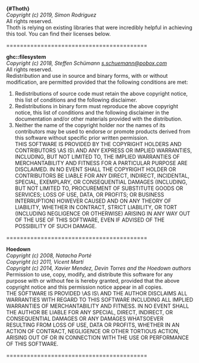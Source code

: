 **{#Thoth}**  
*Copyright (c) 2019, Simon Rodriguez*  
All rights reserved.  
Thoth is relying on existing libraries that were incredibly helpful in achieving this tool. You can find their licenses below.

=========================================

**ghc::filesystem**  
*Copyright (c) 2018, Steffen Schümann <s.schuemann@pobox.com>*  
All rights reserved.  
Redistribution and use in source and binary forms, with or without modification, are permitted provided that the following conditions are met:
1. Redistributions of source code must retain the above copyright notice, this list of conditions and the following disclaimer.  
2. Redistributions in binary form must reproduce the above copyright notice, this list of conditions and the following disclaimer in the documentation and/or other materials provided with the distribution.  
3. Neither the name of the copyright holder nor the names of its contributors may be used to endorse or promote products derived from this software without specific prior written permission.  
THIS SOFTWARE IS PROVIDED BY THE COPYRIGHT HOLDERS AND CONTRIBUTORS \AS IS\ AND ANY EXPRESS OR IMPLIED WARRANTIES, INCLUDING, BUT NOT LIMITED TO, THE IMPLIED WARRANTIES OF MERCHANTABILITY AND FITNESS FOR A PARTICULAR PURPOSE ARE DISCLAIMED. IN NO EVENT SHALL THE COPYRIGHT HOLDER OR CONTRIBUTORS BE LIABLE FOR ANY DIRECT, INDIRECT, INCIDENTAL, SPECIAL, EXEMPLARY, OR CONSEQUENTIAL DAMAGES (INCLUDING, BUT NOT LIMITED TO, PROCUREMENT OF SUBSTITUTE GOODS OR SERVICES; LOSS OF USE, DATA, OR PROFITS; OR BUSINESS INTERRUPTION) HOWEVER CAUSED AND ON ANY THEORY OF LIABILITY, WHETHER IN CONTRACT, STRICT LIABILITY, OR TORT (INCLUDING NEGLIGENCE OR OTHERWISE) ARISING IN ANY WAY OUT OF THE USE OF THIS SOFTWARE, EVEN IF ADVISED OF THE POSSIBILITY OF SUCH DAMAGE.  

=========================================

**Hoedown**  
*Copyright (c) 2008, Natacha Porté*  
*Copyright (c) 2011, Vicent Martí*  
*Copyright (c) 2014, Xavier Mendez, Devin Torres and the Hoedown authors*  
Permission to use, copy, modify, and distribute this software for any purpose with or without fee is hereby granted, provided that the above copyright notice and this permission notice appear in all copies.  
THE SOFTWARE IS PROVIDED \AS IS\ AND THE AUTHOR DISCLAIMS ALL WARRANTIES WITH REGARD TO THIS SOFTWARE INCLUDING ALL IMPLIED WARRANTIES OF MERCHANTABILITY AND FITNESS. IN NO EVENT SHALL THE AUTHOR BE LIABLE FOR ANY SPECIAL, DIRECT, INDIRECT, OR CONSEQUENTIAL DAMAGES OR ANY DAMAGES WHATSOEVER RESULTING FROM LOSS OF USE, DATA OR PROFITS, WHETHER IN AN ACTION OF CONTRACT, NEGLIGENCE OR OTHER TORTIOUS ACTION, ARISING OUT OF OR IN CONNECTION WITH THE USE OR PERFORMANCE OF THIS SOFTWARE.  

=========================================
